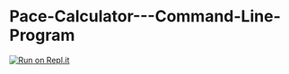 # Pace-Calculator---Command-Line-Program

[![Run on Repl.it](https://replit.com/badge/github/gsabella4/Pace-Calculator)](https://replit.com/new/github/gsabella4/Pace-Calculator)
